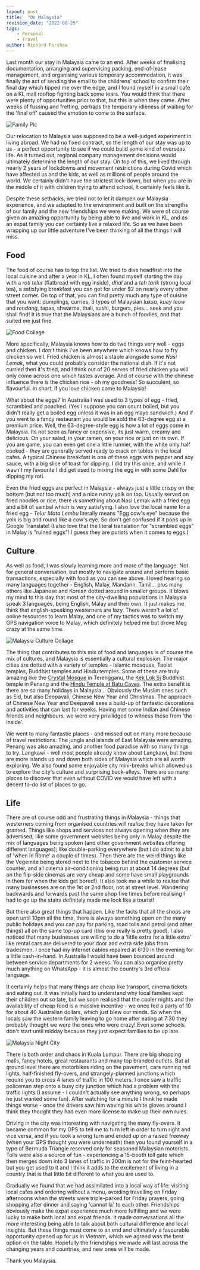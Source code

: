 ```yaml
---
layout: post
title:  "On Malaysia"
revision_date: "2022-08-25"
tags:
    - Personal
    - Travel
author: Richard Forshaw
---
```


Last month our stay in Malaysia came to an end. After weeks of finalising documentation, arranging and supervising packing, end-of-lease management, and organising various temporary accommodation, it was finally the act of sending the email to the childrens' school to confirm their final day which tipped me over the edge, and I found myself in a small cafe on a KL mall rooftop fighting back some tears. You would think that there were plenty of opportunities prior to that, but this is when they came. After weeks of fussing and fretting, perhaps the temporary idleness of waiting for the 'final off' caused the emotion to come to the surface.

![Family Pic](images/Malaysia/Family.jpg)

Our relocation to Malaysia was supposed to be a well-judged experiment in living abroad. We had no fixed contract, so the length of our stay was up to us - a perfect opportunity to see if we could build some kind of overseas life. As it turned out, regional company management decisions would ultimately determine the length of our stay. On top of this, we lived through nearly 2 years of lockdowns and movement restrictions during Covid which have affected us and the kids, as well as millions of people around the world. We certainly didn't have the strictest lock-down, but when you are in the middle of it with children trying to attend school, it certainly feels like it.

Despite these setbacks, we tried not to let it dampen our Malaysia experience, and we adapted to the environment and built on the strengths of our family and the new friendships we were making. We were of course given an amazing opportunity by being able to live and work in KL, and as an expat family you can certainly live a relaxed life. So as we have been wrapping up our little adventure I've been thinking of all the things I will miss.

## Food

The food of course has to top the list. We tried to dive headfirst into the local cuisine and after a year in KL, I often found myself starting the day with a _roti telur_ (flatbread with egg inside), _dhal_ and a _teh tarik_ (strong local tea), a satisfying breakfast you can get for under $2 on nearly every other street corner. On top of that, you can find pretty much any type of cuisine that you want: dumplings, curries, 3 types of Malaysian _laksa_, _kuey teow_ and _rendang_, tapas, shwarma, thali, sushi, burgers, pies... seek and you shall find! It is true that the Malaysians are a bunch of foodies, and that suited me just fine.

![Food Collage](images/Malaysia/FoodCollage.jpg)

More specifically, Malaysia knows how to do two things very well - eggs and chicken. I don't think I've been anywhere which knows how to fry chicken so well. Fried chicken is almost a staple alongside some _Nasi Lemak_, what you could probably consider the national dish. If it's not curried then it's fried, and I think out of 20 serves of fried chicken you will only come across one which tastes average. And of course with the chinese influence there is the chicken rice - oh my goodness! So succulent, so flavourful. In short, if you love chicken come to Malaysia!

What about the eggs? In Australia I was used to 3 types of egg - fried, scrambled and poached. (Yes I suppose you can count boiled, but you didn't really get a boiled egg unless it was in an egg mayo sandwich.) And if you went to a fancy restaurant you would be sold the 63-degree egg at a premium price. Well, the 63-degree-style egg is how a lot of eggs come in Malaysia. Its not seen as fancy or expensive, its just warm, creamy and delicious. On your salad, in your ramen, on your rice or just on its own. If you are game, you can even get one a little runnier, with the white only half cooked - they are generally served ready to crack on tables in the local cafes. A typical Chinese breakfast is one of these eggs with pepper and soy sauce, with a big slice of toast for dipping. I did try this once, and while it wasn't my favourite I did get used to mixing the egg in with some Dahl for dipping my roti.

Even the fried eggs are perfect in Malaysia - always just a little crispy on the bottom (but not too much) and a nice runny yolk on top. Usually served on fried noodles or rice, there is something about Nasi Lemak with a fried egg and a bit of sambal which is very satisfying. I also love the local name for a fried egg - _Telur Mata Lembu_ literally means "Egg cow's eye" because the yolk is big and round like a cow's eye. So don't get confused if it pops up in Google Translate! (I also love that the literal translation for "scrambled eggs" in Malay is "ruined eggs"! I guess they are purists when it comes to eggs.)

## Culture

As well as food, I was slowly learning more and more of the language. Not for general conversation, but mostly to navigate around and perform basic transactions, especially with food as you can see above. I loved hearing so many languages together - English, Malay, Mandarin, Tamil... plus many others like Japanese and Korean dotted around in smaller groups. It blows my mind to this day that most of the city-dwelling populations in Malaysia speak 3 languages, being English, Malay and their own. It just makes me think that english-speaking westerners are lazy. There weren't a lot of online resources to learn Malay, and one of my tactics was to switch my GPS navigation voice to Malay, which definitely helped me but drove Meg crazy at the same time.

![Malaysia Culture Collage](images/Malaysia/CultureCollage.jpg)

The thing that contributes to this mix of food and languages is of course the mix of cultures, and Malaysia is essentially a cultural explosion. The major cities are dotted with a variety of temples - Islamic mosques, Taoist temples, Buddhist temples and Hindu temples. Some of these are truly amazing like the [Crystal Mosque](https://www.wonderfulmalaysia.com/attractions/crystal-mosque-kuala-terengganu.htm) in Terengganu, the [Kek Lok Si](https://kekloksitemple.com/) Buddhist temple in Penang and the [Hindu Temple at Batu Caves](https://www.roadaffair.com/visiting-batu-caves-kuala-lumpur/). The extra benefit is there are so many holidays in Malaysia... Obviously the Muslim ones such as Eid, but also Deepavali, Chinese New Year and Christmas. The approach of Chinese New Year and Deepavali sees a build-up of fantastic decorations and activities that can last for weeks. Having met some Indian and Chinese friends and neighbours, we were very privilidged to witness these from 'the inside'.

We went to many fantastic places - and missed out on many more because of travel restrictions. The jungle and islands of East Malaysia were amazing. Penang was also amazing, and another food paradise with so many things to try. Langkawi - well most people already know about Langkawi, but there are more islands up and down both sides of Malaysia which are all worth exploring. We also found some enjoyable city mini-breaks which allowed us to explore the city's culture and surprising back-alleys. There are so many places to discover that even without COVID we would have left with a decent to-do list of places to go.

## Life

There are of course odd and frustrating things in Malaysia - things that westerners coming from organised countries will realise they have taken for granted. Things like shops and services not always opening when they are advertised; like some government websites being only in Malay despite the mix of languages being spoken (and other government websites offering different languages); like double-parking everywhere (but I do admit to a bit of 'when in Rome' a couple of times). Then there are the weird things like the Vegemite being stored next to the tobacco behind the customer service counter, and all cinema air-conditioning being run at about 14 degrees (but on the flip-side cinemas are very cheap and some have small playgrounds in them for when the kids get bored!). It also took me a while to realise that many businesses are on the 1st or 2nd floor, not at street level. Wandering backwards and forwards past the same shop five times before realising I had to go up the stairs definitely made me look like a tourist!

But there also great things that happen. Like the facts that all the shops are open until 10pm all the time, there is always something open on the many public holidays and you can pay for parking, road tolls and petrol (and other things) all on the same top-up card (this one really is pretty good). I also noticed that many businesses are willing to do a 'little extra for a little extra' like rental cars are delivered to your door and extra side jobs from tradesmen. I once had my internet cables repaired at 6:30 in the evening for a little cash-in-hand. In Australia I would have been bounced around between service departments for 2 weeks. You can also organise pretty much anything on WhatsApp - it is almost the country's 3rd official language.

It certainly helps that many things are cheap like transport, cinema tickets and eating out. It was initially hard to understand why local families kept their children out so late, but we soon realised that the cooler nights and the availability of cheap food is a massive incentive - we once fed a party of 10 for about 40 Australian dollars, which just blew our minds. So when the locals saw the western family leaving to go home after eating at 7:30 they probably thought we were the ones who were crazy! Even some schools don't start until midday because they just expect families to be up late.

![Malaysia Night City](images/Malaysia/MalaysiaNightCity.jpg)

There is both order and chaos in Kuala Lumpur. There are big shopping malls, fancy hotels, great restaurants and many top branded outlets. But at ground level there are motorbikes riding on the pavement, cars running red lights, half-finished fly-overs, and strangely-planned junctions which require you to cross 4 lanes of traffic in 100 meters. I once saw a traffic policeman step onto a busy city junction which had a problem with the traffic lights (I assume - I couldn't actually see anything wrong, so perhaps he just wanted some fun). After watching for a minute I think he made things worse - once the drivers saw him waving his white gloves around I think they thought they had even more license to make up their own rules.

Driving in the city was interesting with navigating the many fly-overs. It became common for my GPS to tell me to turn left in order to turn right and vice versa, and if you took a wrong turn and ended up on a raised freeway (when your GPS thought you were underneath) then you found yourself in a type of Bermuda Triangle reserved only for seasoned Malaysian motorists. Tolls were also a source of fun - experiencing a 15-booth toll gate which then merges down into 3 lanes of traffic in 200m is not for the feint-hearted but you get used to it and I think it adds to the excitement of living in a country that is that little bit different to what you are used to.

Gradually we found that we had assimilated into a local way of life: visiting local cafes and ordering without a menu, avoiding travelling on Friday afternoons when the streets were triple-parked for Friday prayers, going shopping after dinner and saying 'cannot la' to each other. Friendships obviously make the expat experience much more fulfilling and we were lucky to make both local and expat friends. It made conversations all the more interesting being able to talk about both cultural difference and local insights. But these things must come to an end and ultimately a favourable opportunity opened up for us in Vietnam, which we agreed was the best option on the table. Hopefully the friendships we made will last across the changing years and countries, and new ones will be made.

Thank you Malaysia.
